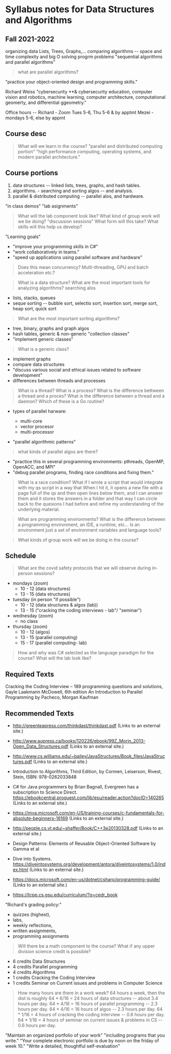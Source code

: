 # Syllabus notes for Data Structures and Algorithms

## Fall 2021-2022

organizing data 
Lists, Trees, Graphs,...
comparing algorithms -- space and time complexity and big O
solving progrm problems
"sequential algorithms and parallel algorithms" 
> what are parallel algorithms? 

"practice your object-oriented design and programming skills."

Richard Weiss
"cybersecurity **& cybersecurity education, computer vision and robotics, machine learning, computer architecture,
computational geomerty, and differential ggeometry."

Office hours --
Richard - Zoom Tues 5-6, Thu 5-6 & by apptmt
Mezei - 
mondays 5-6, else by appmt

## Course desc

> What will we learn in the course?
"parallel and distributed computing portion"
"high performance computing, operating systems, and modern parallel architecture."

## Course portions
1. data structures -- linked lists, trees, graphs, and hash tables.
1. algorithms. - searching and sorting algos -- and analysis.
1. parallel & distributed computing -- parallel alos, and hardware.

"in class demos"
"lab asignments"
> What will the lab component look like?
> What kind of group work will we be doing?
"discussion sessions"
> What form will this take? What skills will this help us develop?

"Learning goals"

- "improve your programming skills in C#"
- "work collaboratively in teams."
- "speed up applications using parallel software and hardware"
> Does this mean concurrency? Multi-threading, GPU and batch acceleration etc.?

> What is a data structure?
> What are the most important tools for analyzing algorithms?
> searching alos
- lists, stacks, queues
- seque sorting -- bubble sort, selectio sort, insertion sort, merge sort, heap sort, quick sort
> What are the most important sorting algorithms?
- tree, binary, graphs and graph algos
- hash tables, generic & non-generic "collection classes"
- "implement generic classes" 
> What is a generic class?
- implement graphs
- compare data structures
- "discuss various social and ethical issues related to software development"
- differences between threads and processes
> What is a thread? What is a process? What is the difference bettween a thread and a proces? What is the difference between a thread and a daemon? Which of these is a Go routine?
- types of parallel harware:
    - multi-core
    - vector procesor
    - multi-processor

- "parallel algorithmic patterns"
> what kinds of parallel algos are there?

- "practice this in several programming environments: pthreads, OpenMP, OpenACC, and MPI"
- "debug parallel programs, finding race conditions and fixing them."

> What is a race condition?
> What if I wrote a script that would integrate with my qs script in a way that
> When I hit it, it opens a new file with a page full of the qs and then open lines below them, and I can answer them and it stores the answers in a folder and that way I can circle back to the quesions I had before and refine my understanding of the underlying material.

> What are programming environments? What is the difference between a programming environment, an IDE, a runtime, etc... Is an environment just a set of environment variables and language tools?

> What kinds of group work will we be doing in the course?

## Schedule

> What are the covid safety protocols that we will observe during in-person sessions?

- mondays (zoom)
    - 10 - 12 (data structures)
    - 13 - 15 (data structures)
- tuesday (in person "if possible")
    - 10 - 12 (data structures & algos (lab))
    - 13 - 15 ("cracking the coding interviews - lab"/ "seminar")
- wednesday (zoom)
    - no class
- thursday (zoom)
    - 10 - 12 (algos)
    - 13 - 15 (parallel computing)
    - 15 - 17 (parallel computing- lab)

> How and why was C# selected as the language paradigm for the course?
> What will the lab look like?

## Required Texts
Cracking the Coding Interview – 189 programming questions and solutions, Gayle Laakmann McDowell, 6th edition
An Introduction to Parallel Programming by Pacheco, Morgan Kaufman
## Recommended Texts
- http://greenteapress.com/thinkdast/thinkdast.pdf (Links to an external site.)

- http://www.aupress.ca/books/120226/ebook/99Z_Morin_2013-Open_Data_Structures.pdf (Links to an external site.)

- http://www.cs.williams.edu/~bailey/JavaStructures/Book_files/JavaStructures.pdf (Links to an external site.)

- Introduction to Algorithms, Third Edition, by Cormen, Leiserson, Rivest, Stein, ISBN: 978-0262033848
- C# for Java programmers by Brian Bagnall, Evergreen has a subscription to Science Direct. https://ebookcentral.proquest.com/lib/esu/reader.action?docID=140265 (Links to an external site.)
- https://mva.microsoft.com/en-US/training-courses/c-fundamentals-for-absolute-beginners-16169 (Links to an external site.)
- http://people.cs.vt.edu/~shaffer/Book/C++3e20130328.pdf (Links to an external site.)
- Design Patterns: Elements of Reusable Object-Oriented Software by Gamma et al
- Dive into Systems. https://diveintosystems.org/development/antora/diveintosystems/1.0/index.html (Links to an external site.)
- https://docs.microsoft.com/en-us/dotnet/csharp/programming-guide/ (Links to an external site.)

- https://tcpp.cs.gsu.edu/curriculum/?q=cedr_book

"Richard's grading policy:"
- quizzes (highest),
- labs,
- weekly reflections,
- written assignments,
- programming assignments


> Will there be a math component to the course?
> What if any upper division science credit is possible?

- 6 credits Data Structures  
- 4 credits Parallel programming 
- 4 credits Algorithms 
- 1 credits Cracking the Coding Interview 
- 1 credits Seminar on Current issues and problems in Computer Science

> How many hours are there in a work week? 64 hours a week, then the dist is roughly
> 64 * 6/16 = 24 hours of data structures -- about 3.4 hours per day.
> 64 * 4/16 = 16 hours of parallel programming -- 2.3 hours per day.
> 64 * 4/16 = 16 hours of algos -- 2.3 hours per day.
> 64 * 1/16 = 4 hours of cracking the coding interview -- 0.6 hours per day.
> 64 * 1/16 = 4 hours of seminar on current issues & problems in CS -- 0.6 hours per day.




"Maintain an organized portfolio of your work"
"including programs that you write."
"Your complete electronic portfolio is due by noon on the friday of week 10."
"Write a detailed, thoughtful self-evaluation"

